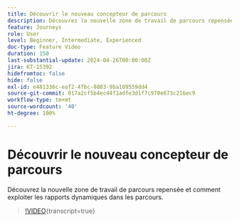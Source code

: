 ```yaml
---
title: Découvrir le nouveau concepteur de parcours
description: Découvrez la nouvelle zone de travail de parcours repensée et comment exploiter les rapports dynamiques dans les parcours.
feature: Journeys
role: User
level: Beginner, Intermediate, Experienced
doc-type: Feature Video
duration: 150
last-substantial-update: 2024-04-26T00:00:00Z
jira: KT-15392
hidefromtoc: false
hide: false
exl-id: e481336c-eaf2-4fbc-8803-9ba109559dd4
source-git-commit: 017a2cf5b4ec44f1adfe3d1f7c970e673c216ec9
workflow-type: tm+mt
source-wordcount: '40'
ht-degree: 100%

---
```


# Découvrir le nouveau concepteur de parcours

Découvrez la nouvelle zone de travail de parcours repensée et comment exploiter les rapports dynamiques dans les parcours.

>[!VIDEO](https://video.tv.adobe.com/v/3443597/?learn=on&captions=fre_fr){transcript=true}
